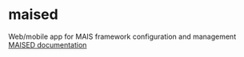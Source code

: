 # maised
Web/mobile app for MAIS framework configuration and management
[MAISED documentation](https://maximnl.github.io/maised/)
